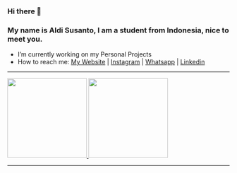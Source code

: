 ### Hi there 👋

### My name is Aldi Susanto, I am a student from Indonesia, nice to meet you.

- I’m currently working on my Personal Projects
- How to reach me: <a href="https://aldisusanto.netlify.app">My Website</a> | <a href="https://www.instagram.com/aldisusan42/">Instagram</a> | <a href="https://wa.me/+62895334255395">Whatsapp</a> | <a href="https://www.linkedin.com/in/aldi-susanto-2932a4169/">Linkedin</a> 


-----
<p>
<a href="https://github.com/aldisusanto">
  <img height="180em" src="https://github-readme-stats.vercel.app/api?username=aldisusanto&show_icons=true&theme=dark&"/>
  <img height="180em" src="https://github-readme-stats.vercel.app/api/top-langs/?username=aldisusanto&layout=compact&theme=dark&langs_count=10"/>
</a>
</p>

-----
